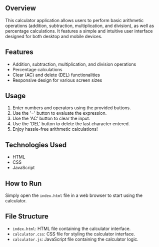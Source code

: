 ## Overview
This calculator application allows users to perform basic arithmetic operations (addition, subtraction, multiplication, and division), as well as percentage calculations. It features a simple and intuitive user interface designed for both desktop and mobile devices.

## Features
- Addition, subtraction, multiplication, and division operations
- Percentage calculations
- Clear (AC) and delete (DEL) functionalities
- Responsive design for various screen sizes

## Usage
1. Enter numbers and operators using the provided buttons.
2. Use the '=' button to evaluate the expression.
3. Use the 'AC' button to clear the input.
4. Use the 'DEL' button to delete the last character entered.
5. Enjoy hassle-free arithmetic calculations!

## Technologies Used
- HTML
- CSS
- JavaScript

## How to Run
Simply open the `index.html` file in a web browser to start using the calculator.

## File Structure
- `index.html`: HTML file containing the calculator interface.
- `calculator.css`: CSS file for styling the calculator interface.
- `calculator.js`: JavaScript file containing the calculator logic.
